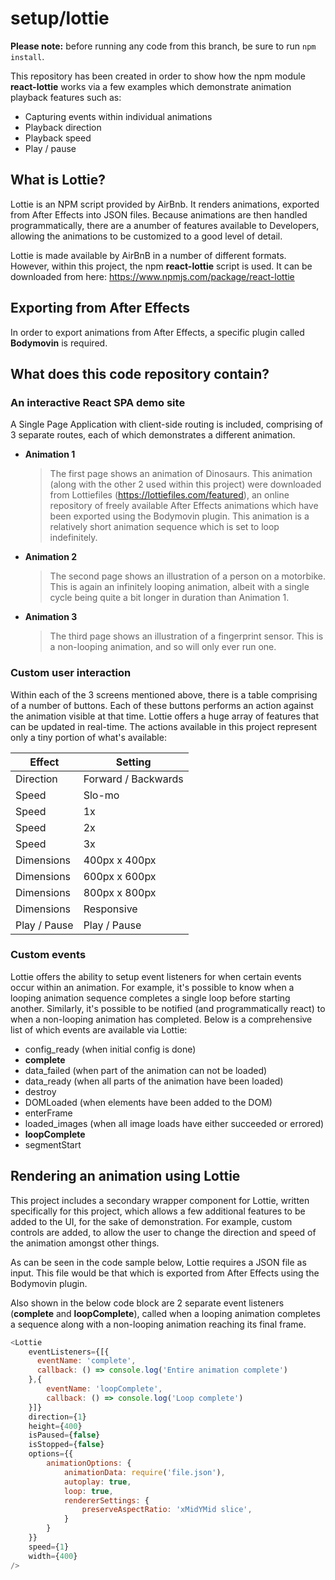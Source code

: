 # **setup/lottie**

**Please note:** before running any code from this branch, be sure to run `npm install`.

This repository has been created in order to show how the npm module **react-lottie** works via a few examples which demonstrate animation playback features such as:

- Capturing events within individual animations
- Playback direction
- Playback speed
- Play / pause

## What is Lottie?

Lottie is an NPM script provided by AirBnb. It renders animations, exported from After Effects into JSON files. Because animations are then handled programmatically, there are a anumber of features available to Developers, allowing the animations to be customized to a good level of detail.

Lottie is made available by AirBnB in a number of different formats. However, within this project, the npm **react-lottie** script is used. It can be downloaded from here: https://www.npmjs.com/package/react-lottie

## Exporting from After Effects

In order to export animations from After Effects, a specific plugin called **Bodymovin** is required.

## What does this code repository contain?

### An interactive React SPA demo site

A Single Page Application with client-side routing is included, comprising of 3 separate routes, each of which demonstrates a different animation.

- **Animation 1**

    > The first page shows an animation of Dinosaurs. This animation (along with the other 2 used within this project) were downloaded from Lottiefiles (https://lottiefiles.com/featured), an online repository of freely available After Effects animations which have been exported using the Bodymovin plugin. This animation is a relatively short animation sequence which is set to loop indefinitely.

- **Animation 2**

    > The second page shows an illustration of a person on a motorbike. This is again an infinitely looping animation, albeit with a single cycle being quite a bit longer in duration than Animation 1.

- **Animation 3**

    > The third page shows an illustration of a fingerprint sensor. This is a non-looping animation, and so will only ever run one.

### Custom user interaction

Within each of the 3 screens mentioned above, there is a table comprising of a number of buttons. Each of these buttons performs an action against the animation visible at that time. Lottie offers a huge array of features that can be updated in real-time. The actions available in this project represent only a tiny portion of what's available:


| Effect        | Setting               |
| ------------- | --------------------- |
| Direction     | Forward / Backwards   |
| Speed         | Slo-mo                |
| Speed         | 1x                    |
| Speed         | 2x                    |
| Speed         | 3x                    |
| Dimensions    | 400px x 400px         |
| Dimensions    | 600px x 600px         |
| Dimensions    | 800px x 800px         |
| Dimensions    | Responsive            |
| Play / Pause  | Play / Pause          |

### Custom events

Lottie offers the ability to setup event listeners for when certain events occur within an animation. For example, it's possible to know when a looping animation sequence completes a single loop before starting another. Similarly, it's possible to be notified (and programmatically react) to when a non-looping animation has completed. Below is a comprehensive list of which events are available via Lottie:

- config_ready (when initial config is done)
- **complete**
- data_failed (when part of the animation can not be loaded)
- data_ready (when all parts of the animation have been loaded)
- destroy
- DOMLoaded (when elements have been added to the DOM)
- enterFrame
- loaded_images (when all image loads have either succeeded or errored)
- **loopComplete**
- segmentStart

## Rendering an animation using Lottie

This project includes a secondary wrapper component for Lottie, written specifically for this project, which allows a few additional features to be added to the UI, for the sake of demonstration. For example, custom controls are added, to allow the user to change the direction and speed of the animation amongst other things.

As can be seen in the code sample below, Lottie requires a JSON file as input. This file would be that which is exported from After Effects using the Bodymovin plugin.

Also shown in the below code block are 2 separate event listeners (**complete** and **loopComplete**), called when a looping animation completes a sequence along with a non-looping animation reaching its final frame.

```javascript
<Lottie
    eventListeners={[{
      eventName: 'complete',
      callback: () => console.log('Entire animation complete')
    },{
        eventName: 'loopComplete',
        callback: () => console.log('Loop complete')
    }]}
    direction={1}
    height={400}
    isPaused={false}
    isStopped={false}
    options={{
        animationOptions: {
            animationData: require('file.json'),
            autoplay: true,
            loop: true,
            rendererSettings: {
                preserveAspectRatio: 'xMidYMid slice',
            }
        }
    }}
    speed={1}
    width={400}
/>
```